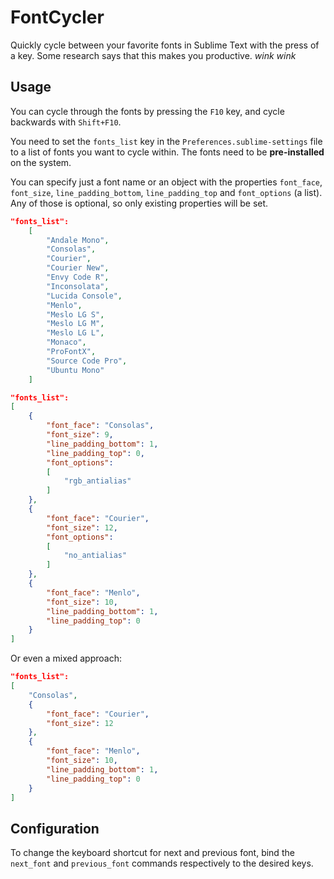 FontCycler
==========

Quickly cycle between your favorite fonts in Sublime Text with the press of a key. Some research says that this makes you productive. *wink* *wink*

Usage
-----

You can cycle through the fonts by pressing the `F10` key, and cycle backwards with `Shift+F10`.

You need to set the `fonts_list` key in the `Preferences.sublime-settings` file to a list of fonts you want to cycle within. The fonts need to be **pre-installed** on the system.

You can specify just a font name or an object with the properties `font_face`, `font_size`, `line_padding_bottom`, `line_padding_top` and `font_options` (a list). Any of those is optional, so only existing properties will be set.

```JSON
"fonts_list":
	[
		"Andale Mono",
		"Consolas",
		"Courier",
		"Courier New",
		"Envy Code R",
		"Inconsolata",
		"Lucida Console",
		"Menlo",
		"Meslo LG S",
		"Meslo LG M",
		"Meslo LG L",
		"Monaco",
		"ProFontX",
		"Source Code Pro",
		"Ubuntu Mono"
	]
```

```JSON
"fonts_list":
[
	{
		"font_face": "Consolas",
		"font_size": 9,
		"line_padding_bottom": 1,
		"line_padding_top": 0,
		"font_options":
		[
			"rgb_antialias"
		]
	},
	{
		"font_face": "Courier",
		"font_size": 12,
		"font_options":
		[
			"no_antialias"
		]
	},
	{
		"font_face": "Menlo",
		"font_size": 10,
		"line_padding_bottom": 1,
		"line_padding_top": 0
	}
]
```

Or even a mixed approach:

```JSON
"fonts_list":
[
	"Consolas",
	{
		"font_face": "Courier",
		"font_size": 12
	},
	{
		"font_face": "Menlo",
		"font_size": 10,
		"line_padding_bottom": 1,
		"line_padding_top": 0
	}
]
```

Configuration
-------------

To change the keyboard shortcut for next and previous font, bind the `next_font` and `previous_font` commands respectively to the desired keys.
